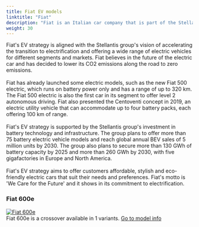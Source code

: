 ```yaml
---
title: Fiat EV models
linktitle: "Fiat"
description: "Fiat is an Italian car company that is part of the Stellantis group, which also includes brands like Peugeot, Citroën, Jeep, Chrysler and Dodge. Fiat is known for its small and compact cars, such as the Fiat 500, Panda and Tipo."
weight: 30
---
```

<!-- markdownlint-disable MD033 -->
<!-- markdownlint-disable MD010 -->
Fiat's EV strategy is aligned with the Stellantis group's vision of accelerating the transition to electrification and offering a wide range of electric vehicles for different segments and markets. Fiat believes in the future of the electric car and has decided to lower its CO2 emissions along the road to zero emissions.<br /><br />Fiat has already launched some electric models, such as the new Fiat 500 electric, which runs on battery power only and has a range of up to 320 km. The Fiat 500 electric is also the first car in its segment to offer level 2 autonomous driving. Fiat also presented the Centoventi concept in 2019, an electric utility vehicle that can accommodate up to four battery packs, each offering 100 km of range.<br /><br />Fiat's EV strategy is supported by the Stellantis group's investment in battery technology and infrastructure. The group plans to offer more than 75 battery electric vehicle models and reach global annual BEV sales of 5 million units by 2030. The group also plans to secure more than 130 GWh of battery capacity by 2025 and more than 260 GWh by 2030, with five gigafactories in Europe and North America.<br /><br />       Fiat's EV strategy aims to offer customers affordable, stylish and eco-friendly electric cars that suit their needs and preferences. Fiat's motto is 'We Care for the Future' and it shows in its commitment to electrification.

<div class="container shadow p-3 mb-5 bg-body-tertiary rounded">
<h3> Fiat 600e</h3>
	<div class="row">
		<div class="col col-12 col-md-6">
			<a href="600e"><img src="https://media.evkx.net/multimedia/models/fiat/600e/600e/main_1_st.jpg" class="img-fluid" alt="Fiat 600e" ></a>
		</div>
		<div class="col col-12 col-md-6">
Fiat 600e is a crossover available in 1 variants.
<a href="600e">Go to model info</a>
		</div>
	</div>
</div>
